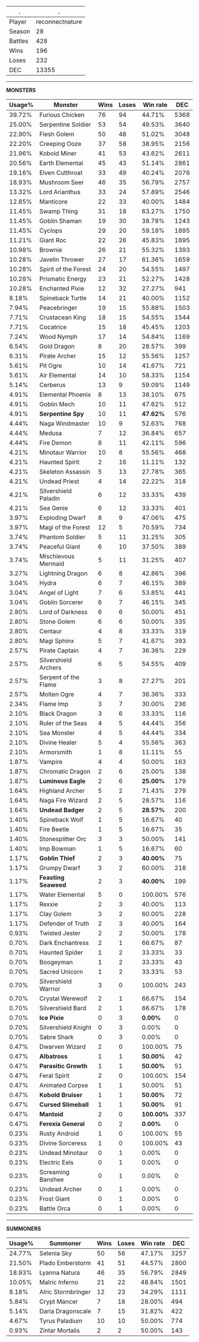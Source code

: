 .|.
|-|-
Player|reconnectnature
Season|28
Battles|428
Wins|196
Loses|232
DEC|13355

---
**MONSTERS**

Usage%|Monster|Wins|Loses|Win rate|DEC|
-|-|-|-|-|-|
39.72%|Furious Chicken|76|94|44.71%|5368|
25.00%|Serpentine Soldier|53|54|49.53%|3640|
22.90%|Flesh Golem|50|48|51.02%|3048|
22.20%|Creeping Ooze|37|58|38.95%|2156|
21.96%|Kobold Miner|41|53|43.62%|2611|
20.56%|Earth Elemental|45|43|51.14%|2861|
19.16%|Elven Cutthroat|33|49|40.24%|2076|
18.93%|Mushroom Seer|46|35|56.79%|2757|
13.32%|Lord Arianthus|33|24|57.89%|2546|
12.85%|Manticore|22|33|40.00%|1484|
11.45%|Swamp Thing|31|18|63.27%|1750|
11.45%|Goblin Shaman|19|30|38.78%|1243|
11.45%|Cyclops|29|20|59.18%|1895|
11.21%|Giant Roc|22|26|45.83%|1695|
10.98%|Brownie|26|21|55.32%|1393|
10.28%|Javelin Thrower|27|17|61.36%|1659|
10.28%|Spirit of the Forest|24|20|54.55%|1497|
10.28%|Prismatic Energy|23|21|52.27%|1428|
10.28%|Enchanted Pixie|12|32|27.27%|941|
8.18%|Spineback Turtle|14|21|40.00%|1152|
7.94%|Peacebringer|19|15|55.88%|1503|
7.71%|Crustacean King|18|15|54.55%|1544|
7.71%|Cocatrice|15|18|45.45%|1203|
7.24%|Wood Nymph|17|14|54.84%|1169|
6.54%|Gold Dragon|8|20|28.57%|399|
6.31%|Pirate Archer|15|12|55.56%|1257|
5.61%|Pit Ogre|10|14|41.67%|721|
5.61%|Air Elemental|14|10|58.33%|1154|
5.14%|Cerberus|13|9|59.09%|1149|
4.91%|Elemental Phoenix|8|13|38.10%|675|
4.91%|Goblin Mech|10|11|47.62%|512|
4.91%|**Serpentine Spy**|10|11|**47.62%**|576|
4.44%|Naga Windmaster|10|9|52.63%|768|
4.44%|Medusa|7|12|36.84%|657|
4.44%|Fire Demon|8|11|42.11%|596|
4.21%|Minotaur Warrior|10|8|55.56%|468|
4.21%|Haunted Spirit|2|16|11.11%|132|
4.21%|Skeleton Assassin|5|13|27.78%|365|
4.21%|Undead Priest|4|14|22.22%|318|
4.21%|Silvershield Paladin|6|12|33.33%|439|
4.21%|Sea Genie|6|12|33.33%|401|
3.97%|Exploding Dwarf|8|9|47.06%|475|
3.97%|Magi of the Forest|12|5|70.59%|734|
3.74%|Phantom Soldier|5|11|31.25%|305|
3.74%|Peaceful Giant|6|10|37.50%|389|
3.74%|Mischievous Mermaid|5|11|31.25%|407|
3.27%|Lightning Dragon|6|8|42.86%|396|
3.04%|Hydra|6|7|46.15%|389|
3.04%|Angel of Light|7|6|53.85%|441|
3.04%|Goblin Sorcerer|6|7|46.15%|345|
2.80%|Lord of Darkness|6|6|50.00%|451|
2.80%|Stone Golem|6|6|50.00%|335|
2.80%|Centaur|4|8|33.33%|319|
2.80%|Magi Sphinx|5|7|41.67%|393|
2.57%|Pirate Captain|4|7|36.36%|229|
2.57%|Silvershield Archers|6|5|54.55%|409|
2.57%|Serpent of the Flame|3|8|27.27%|201|
2.57%|Molten Ogre|4|7|36.36%|333|
2.34%|Flame Imp|3|7|30.00%|236|
2.10%|Black Dragon|3|6|33.33%|116|
2.10%|Ruler of the Seas|4|5|44.44%|356|
2.10%|Sea Monster|4|5|44.44%|334|
2.10%|Divine Healer|5|4|55.56%|363|
2.10%|Armorsmith|1|8|11.11%|55|
1.87%|Vampire|4|4|50.00%|163|
1.87%|Chromatic Dragon|2|6|25.00%|138|
1.87%|**Luminous Eagle**|2|6|**25.00%**|179|
1.64%|Highland Archer|5|2|71.43%|279|
1.64%|Naga Fire Wizard|2|5|28.57%|116|
1.64%|**Undead Badger**|2|5|**28.57%**|200|
1.40%|Spineback Wolf|1|5|16.67%|40|
1.40%|Fire Beetle|1|5|16.67%|35|
1.40%|Stonesplitter Orc|3|3|50.00%|141|
1.40%|Imp Bowman|1|5|16.67%|60|
1.17%|**Goblin Thief**|2|3|**40.00%**|75|
1.17%|Grumpy Dwarf|3|2|60.00%|218|
1.17%|**Feasting Seaweed**|2|3|**40.00%**|199|
1.17%|Water Elemental|5|0|100.00%|576|
1.17%|Rexxie|2|3|40.00%|113|
1.17%|Clay Golem|3|2|60.00%|228|
1.17%|Defender of Truth|2|3|40.00%|164|
0.93%|Twisted Jester|2|2|50.00%|178|
0.70%|Dark Enchantress|2|1|66.67%|87|
0.70%|Haunted Spider|1|2|33.33%|33|
0.70%|Boogeyman|1|2|33.33%|43|
0.70%|Sacred Unicorn|1|2|33.33%|53|
0.70%|Silvershield Warrior|3|0|100.00%|243|
0.70%|Crystal Werewolf|2|1|66.67%|154|
0.70%|Silvershield Bard|2|1|66.67%|178|
0.70%|**Ice Pixie**|0|3|**0.00%**|0|
0.70%|Silvershield Knight|0|3|0.00%|0|
0.70%|Sabre Shark|0|3|0.00%|0|
0.47%|Dwarven Wizard|2|0|100.00%|75|
0.47%|**Albatross**|1|1|**50.00%**|42|
0.47%|**Parasitic Growth**|1|1|**50.00%**|51|
0.47%|Feral Spirit|2|0|100.00%|154|
0.47%|Animated Corpse|1|1|50.00%|51|
0.47%|**Kobold Bruiser**|1|1|**50.00%**|72|
0.47%|**Cursed Slimeball**|1|1|**50.00%**|91|
0.47%|**Mantoid**|2|0|**100.00%**|337|
0.47%|**Ferexia General**|0|2|**0.00%**|0|
0.23%|Rusty Android|1|0|100.00%|55|
0.23%|Divine Sorceress|1|0|100.00%|43|
0.23%|Undead Minotaur|0|1|0.00%|0|
0.23%|Electric Eels|0|1|0.00%|0|
0.23%|Screaming Banshee|0|1|0.00%|0|
0.23%|Undead Archer|0|1|0.00%|0|
0.23%|Frost Giant|0|1|0.00%|0|
0.23%|Battle Orca|0|1|0.00%|0|

---
**SUMMONERS**

Usage%|Summoner|Wins|Loses|Win rate|DEC|
-|-|-|-|-|-|
24.77%|Selenia Sky|50|56|47.17%|3257|
21.50%|Plado Emberstorm|41|51|44.57%|2800|
18.93%|Lyanna Natura|46|35|56.79%|2849|
10.05%|Malric Inferno|21|22|48.84%|1501|
8.18%|Alric Stormbringer|12|23|34.29%|1111|
5.84%|Crypt Mancer|7|18|28.00%|494|
5.14%|Daria Dragonscale|7|15|31.82%|422|
4.67%|Tyrus Paladium|10|10|50.00%|774|
0.93%|Zintar Mortalis|2|2|50.00%|143|
